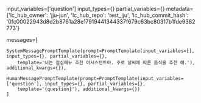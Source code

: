 input_variables=['question'] input_types={} partial_variables={} metadata={'lc_hub_owner': 'jju-jun', 'lc_hub_repo': 'test_jju', 'lc_hub_commit_hash': '0fc00022943d8d2b8761a28e17919441344337f679c83bc80317b1fde9382773'} 

messages=[
    
    SystemMessagePromptTemplate(prompt=PromptTemplate(input_variables=[], input_types={}, partial_variables={}, 
        template='너는 점심메뉴 추천 어시스턴트야. 주로 날씨에 따른 음식을 추천 해.'), additional_kwargs={}), 
    
    HumanMessagePromptTemplate(prompt=PromptTemplate(input_variables=['question'], input_types={}, partial_variables={}, 
        template='{question}'), additional_kwargs={})
    ]
